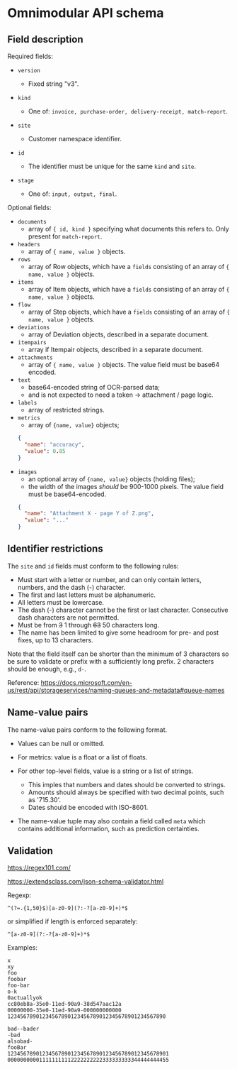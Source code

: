 # Omnimodular API schema

## Field description

Required fields:

- `version`
  - Fixed string "v3".

- `kind`
  - One of: `invoice, purchase-order, delivery-receipt, match-report`.

- `site`
  - Customer namespace identifier.

- `id`
  - The identifier must be unique for the same `kind` and `site`.

- `stage`
  - One of: `input, output, final`.

Optional fields:

- `documents`
  - array of `{ id, kind }` specifying what documents this refers to. Only present for `match-report`.
- `headers`
  - array of `{ name, value }` objects.
- `rows`
  - array of Row objects, which have a `fields` consisting of an array of `{ name, value }` objects.
- `items`
  - array of Item objects, which have a `fields` consisting of an array of `{ name, value }` objects.
- `flow`
  - array of Step objects, which have a `fields` consisting of an array of `{ name, value }` objects.
- `deviations`
  - array of Deviation objects, described in a separate document.
- `itempairs`
  - array if Itempair objects, described in a separate document.
- `attachments`
  - array of `{ name, value }` objects. The value field must be base64 encoded.
- `text`
  - base64-encoded string of OCR-parsed data;
  - and is not expected to need a token -> attachment / page logic.
- `labels`
  - array of restricted strings.
- `metrics`
  - array of `{name, value}` objects;
  ```json
  {
    "name": "accuracy",
    "value": 0.85
  }
  ```
- `images`
  - an optional array of `{name, value}` objects (holding files);
  - the width of the images *should* be 900-1000 pixels.  The value
    field must be base64-encoded.
  ```json
  {
    "name": "Attachment X - page Y of Z.png",
    "value": "..."
  }
  ```

## Identifier restrictions

The `site` and `id` fields must conform to the following rules:

- Must start with a letter or number, and can only contain letters, numbers, and the dash (-) character.
- The first and last letters must be alphanumeric.
- All letters must be lowercase.
- The dash (-) character cannot be the first or last character. Consecutive dash characters are not permitted.
- Must be from <strike>3</strike> 1 through <strike>63</strike> 50 characters long.
- The name has been limited to give some headroom for pre- and post fixes, up to 13 characters.

Note that the field itself can be shorter than the minimum of 3 characters so be sure to validate or prefix with a sufficiently long prefix. 
2 characters should be enough, e.g., `d-`.

Reference: https://docs.microsoft.com/en-us/rest/api/storageservices/naming-queues-and-metadata#queue-names

## Name-value pairs

The name-value pairs conform to the following format.

* Values can be null or omitted.

* For metrics: value is a float or a list of floats.

* For other top-level fields, value is a string or a list of strings.
  - This imples that numbers and dates should be converted to strings.
  - Amounts should always be specified with two decimal points, such as '715.30'.
  - Dates should be encoded with ISO-8601.

* The name-value tuple may also contain a field called `meta` which contains additional information, such as prediction certainties.

## Validation

https://regex101.com/

https://extendsclass.com/json-schema-validator.html

Regexp:

```
^(?=.{1,50}$)[a-z0-9](?:-?[a-z0-9]+)*$
```

or simplified if length is enforced separately:

```
^[a-z0-9](?:-?[a-z0-9]+)*$
```

Examples:

```
x
xy
foo
foobar
foo-bar
o-k
0actuallyok
cc80eb8a-35e0-11ed-90a9-38d547aac12a
00000000-35e0-11ed-90a9-000000000000
12345678901234567890123456789012345678901234567890
```

```
bad--bader
-bad
alsobad-
fooBar
123456789012345678901234567890123456789012345678901
000000000011111111112222222222333333333344444444455
```
